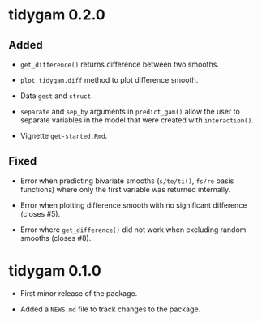# tidygam 0.2.0

## Added

* `get_difference()` returns difference between two smooths.

* `plot.tidygam.diff` method to plot difference smooth.

* Data `gest` and `struct`.

* `separate` and `sep_by` arguments in `predict_gam()` allow the user to separate variables in the model that were created with `interaction()`.

* Vignette `get-started.Rmd`.

## Fixed

* Error when predicting bivariate smooths (`s/te/ti()`, `fs/re` basis functions) where only the first variable was returned internally.

* Error when plotting difference smooth with no significant difference (closes #5).

* Error where `get_difference()` did not work when excluding random smooths (closes #8).



# tidygam 0.1.0

* First minor release of the package.

* Added a `NEWS.md` file to track changes to the package.
